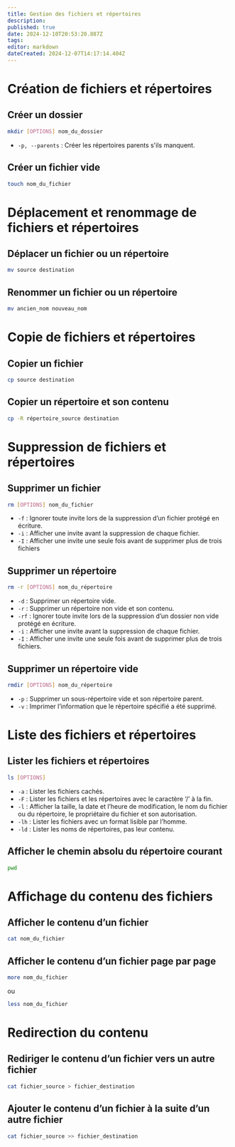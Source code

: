 ```yaml
---
title: Gestion des fichiers et répertoires
description: 
published: true
date: 2024-12-10T20:53:20.887Z
tags: 
editor: markdown
dateCreated: 2024-12-07T14:17:14.404Z
---
```


# Création de fichiers et répertoires

## Créer un dossier

```bash
mkdir [OPTIONS] nom_du_dossier
```
- `-p, --parents` : Créer les répertoires parents s'ils manquent.


## Créer un fichier vide

```bash
touch nom_du_fichier
```

# Déplacement et renommage de fichiers et répertoires

## Déplacer un fichier ou un répertoire

```bash
mv source destination
```

## Renommer un fichier ou un répertoire

```bash
mv ancien_nom nouveau_nom
```

# Copie de fichiers et répertoires

## Copier un fichier

```bash
cp source destination
```

## Copier un répertoire et son contenu

```bash
cp -R répertoire_source destination
```

# Suppression de fichiers et répertoires

## Supprimer un fichier

```bash
rm [OPTIONS] nom_du_fichier
```
- `-f` : Ignorer toute invite lors de la suppression d’un fichier protégé en écriture.    
- `-i` : Afficher une invite avant la suppression de chaque fichier.    
- `-I` : Afficher une invite une seule fois avant de supprimer plus de trois fichiers

##  Supprimer un répertoire

```bash
rm -r [OPTIONS] nom_du_répertoire
```
- `-d` : Supprimer un répertoire vide. 
- `-r` : Supprimer un répertoire non vide et son contenu.    
- `-rf` : Ignorer toute invite lors de la suppression d’un dossier non vide protégé en écriture.    
- `-i` : Afficher une invite avant la suppression de chaque fichier.    
- `-I` : Afficher une invite une seule fois avant de supprimer plus de trois fichiers.

## Supprimer un répertoire vide

```bash
rmdir [OPTIONS] nom_du_répertoire
```
- `-p` : Supprimer un sous-répertoire vide et son répertoire parent.    
- `-v` : Imprimer l’information que le répertoire spécifié a été supprimé.

# Liste des fichiers et répertoires

## Lister les fichiers et répertoires

```bash
ls [OPTIONS]
```
- `-a` : Lister les fichiers cachés.    
- `-F` : Lister les fichiers et les répertoires avec le caractère ‘/’ à la fin.    
- `-l` : Afficher la taille, la date et l’heure de modification, le nom du fichier ou du répertoire, le propriétaire du fichier et son autorisation.    
- `-lh` : Lister les fichiers avec un format lisible par l’homme.    
- `-ld` : Lister les noms de répertoires, pas leur contenu.

## Afficher le chemin absolu du répertoire courant

```bash
pwd
```

# Affichage du contenu des fichiers

## Afficher le contenu d’un fichier

```bash
cat nom_du_fichier
```

## Afficher le contenu d’un fichier page par page

```bash
more nom_du_fichier
```
ou
```bash
less nom_du_fichier
```

# Redirection du contenu

## Rediriger le contenu d’un fichier vers un autre fichier

```bash
cat fichier_source > fichier_destination
```

## Ajouter le contenu d’un fichier à la suite d’un autre fichier

```bash
cat fichier_source >> fichier_destination
```
